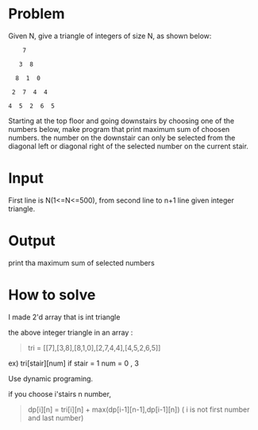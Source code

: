 # Problem
Given N, give a triangle of integers of size N, as shown below:



        7
        
       3  8
       
      8  1  0
      
     2  7  4  4
     
    4  5  2  6  5
    


Starting at the top floor and going downstairs by choosing one of the numbers below, make program that print maximum sum of choosen numbers. the number on the downstair can only be selected from the diagonal left or diagonal right of the selected number on the current stair.

# Input
First line is N(1<=N<=500), from second line to n+1 line given integer triangle.

# Output
print tha maximum sum of selected numbers

# How to solve

I made 2'd array that is int triangle

the above integer triangle in an array :
 
> tri = [[7],[3,8],[8,1,0],[2,7,4,4],[4,5,2,6,5]]

ex) tri[stair][num]  if stair = 1 num = 0 , 3

Use dynamic programing.

if you choose i'stairs n number, 

> dp[i][n] = tri[i][n] + max(dp[i-1][n-1],dp[i-1][n]) ( i is not first number and last number)

